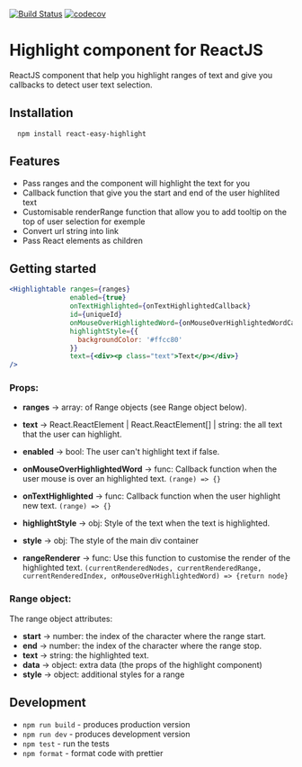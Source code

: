 [![Build Status](https://travis-ci.org/artem7902/react-highlight-ts.svg?branch=master)](https://travis-ci.org/artem7902/react-highlight-ts)
[![codecov](https://codecov.io/gh/artem7902/react-highlight-ts/branch/master/graph/badge.svg)](https://codecov.io/gh/artem7902/react-highlight-ts)
# Highlight component for ReactJS

ReactJS component that help you highlight ranges of text and give you callbacks to detect user text selection.

## Installation

```
  npm install react-easy-highlight
```

## Features

* Pass ranges and the component will highlight the text for you
* Callback function that give you the start and end of the user highlited text
* Customisable renderRange function that allow you to add tooltip on the top of user selection for exemple
* Convert url string into link
* Pass React elements as children

## Getting started


```jsx
<Highlightable ranges={ranges}
               enabled={true}
               onTextHighlighted={onTextHighlightedCallback}
               id={uniqueId}
               onMouseOverHighlightedWord={onMouseOverHighlightedWordCallback}
               highlightStyle={{
                 backgroundColor: '#ffcc80'
               }}
               text={<div><p class="text">Text</p></div>}
/>
```
### Props:

* **ranges** -> array: of Range objects (see Range object below).

* **text** -> React.ReactElement<any> | React.ReactElement<any>[] | string: the all text that the user can highlight.

* **enabled** -> bool: The user can't highlight text if false.

* **onMouseOverHighlightedWord** -> func: Callback function when the user mouse is over an highlighted text.
`(range) => {}`

* **onTextHighlighted** -> func: Callback function when the user highlight new text.
`(range) => {}`

* **highlightStyle** -> obj: Style of the text when the text is highlighted.
* **style** -> obj: The style of the main div container

* **rangeRenderer** -> func: Use this function to customise the render of the highlighted text.
`(currentRenderedNodes, currentRenderedRange, currentRenderedIndex, onMouseOverHighlightedWord) => {return node}`

### Range object:

The range object attributes:
* **start** -> number: the index of the character where the range start.
* **end** -> number: the index of the character where the range stop.
* **text** -> string: the highlighted text.
* **data** -> object: extra data (the props of the highlight component)
* **style** -> object: additional styles for a range

## Development

* `npm run build` - produces production version
* `npm run dev` - produces development version
* `npm test` - run the tests
* `npm format` - format code with prettier
